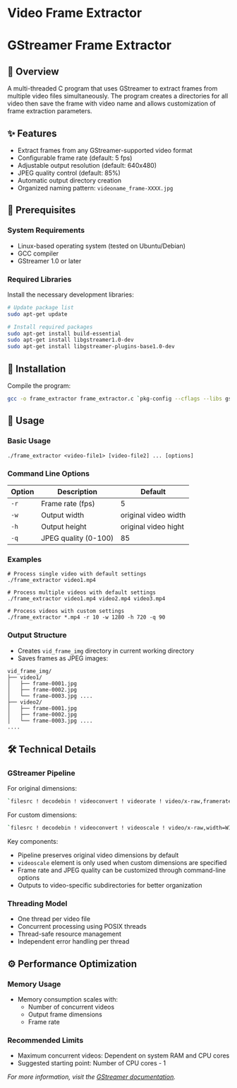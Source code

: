 
# Video Frame Extractor

# GStreamer Frame Extractor

## 📝 Overview

A multi-threaded C program that uses GStreamer to extract frames from multiple video files simultaneously. The program creates a directories for all video then save the frame with video name and allows customization of frame extraction parameters.
## ✨ Features
* Extract frames from any GStreamer-supported video format
* Configurable frame rate (default: 5 fps)
* Adjustable output resolution (default: 640x480)
* JPEG quality control (default: 85%)
* Automatic output directory creation
* Organized naming pattern: `videoname_frame-XXXX.jpg`

## 🔧 Prerequisites

### System Requirements
* Linux-based operating system (tested on Ubuntu/Debian)
* GCC compiler
* GStreamer 1.0 or later

### Required Libraries
Install the necessary development libraries:
```bash
# Update package list
sudo apt-get update

# Install required packages
sudo apt-get install build-essential
sudo apt-get install libgstreamer1.0-dev
sudo apt-get install libgstreamer-plugins-base1.0-dev
```

## 🚀 Installation


 Compile the program:
 
   ```bash
   gcc -o frame_extractor frame_extractor.c `pkg-config --cflags --libs gstreamer-1.0`
   ```

## 📖 Usage

### Basic Usage

`./frame_extractor <video-file1> [video-file2] ... [options]`

### Command Line Options

| Option | Description          | Default               |
| ------ | -------------------- | --------------------- |
| `-r`   | Frame rate (fps)     | 5                     |
| `-w`   | Output width         | original video width  |
| `-h`   | Output height        | original video  hight |
| `-q`   | JPEG quality (0-100) | 85                    |

### Examples


```
# Process single video with default settings
./frame_extractor video1.mp4

# Process multiple videos with default settings
./frame_extractor video1.mp4 video2.mp4 video3.mp4

# Process videos with custom settings
./frame_extractor *.mp4 -r 10 -w 1280 -h 720 -q 90
```

### Output Structure
* Creates `vid_frame_img` directory in current working directory
* Saves frames as JPEG images:
```
vid_frame_img/
├── video1/
│   ├── frame-0001.jpg
│   ├── frame-0002.jpg
│   └── frame-0003.jpg ....
├── video2/
│   ├── frame-0001.jpg
│   ├── frame-0002.jpg
│   └── frame-0003.jpg ....
....
```
## 🛠️ Technical Details

### GStreamer Pipeline

For original dimensions:

``` bash
`filesrc ! decodebin ! videoconvert ! videorate ! video/x-raw,framerate=FPS/1 ! jpegenc quality=QUALITY ! multifilesink`
```


For custom dimensions:
```bash
`filesrc ! decodebin ! videoconvert ! videoscale ! video/x-raw,width=WIDTH,height=HEIGHT ! videorate ! video/x-raw,framerate=FPS/1 ! jpegenc quality=QUALITY ! multifilesink`
```

Key components:

- Pipeline preserves original video dimensions by default
- `videoscale` element is only used when custom dimensions are specified
- Frame rate and JPEG quality can be customized through command-line options
- Outputs to video-specific subdirectories for better organization

### Threading Model

- One thread per video file
- Concurrent processing using POSIX threads
- Thread-safe resource management
- Independent error handling per thread

## ⚙️ Performance Optimization

### Memory Usage

- Memory consumption scales with:
    - Number of concurrent videos
    - Output frame dimensions
    - Frame rate

### Recommended Limits

- Maximum concurrent videos: Dependent on system RAM and CPU cores
- Suggested starting point: Number of CPU cores - 1


*For more information, visit the [GStreamer documentation](https://gstreamer.freedesktop.org/documentation/).*